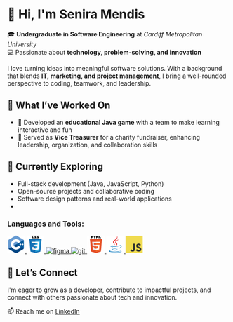 # 👋 Hi, I'm Senira Mendis  

🎓 **Undergraduate in Software Engineering** at *Cardiff Metropolitan University*  
💻 Passionate about **technology, problem-solving, and innovation**  

I love turning ideas into meaningful software solutions. With a background that blends **IT, marketing, and project management**, I bring a well-rounded perspective to coding, teamwork, and leadership.  

## 🚀 What I’ve Worked On
- 🧩 Developed an **educational Java game** with a team to make learning interactive and fun  
- 💚 Served as **Vice Treasurer** for a charity fundraiser, enhancing leadership, organization, and collaboration skills  

## 🌱 Currently Exploring
- Full-stack development (Java, JavaScript, Python)  
- Open-source projects and collaborative coding  
- Software design patterns and real-world applications
- 
<h3 align="left">Languages and Tools:</h3>
<p align="left"> <a href="https://www.w3schools.com/cpp/" target="_blank" rel="noreferrer"> <img src="https://raw.githubusercontent.com/devicons/devicon/master/icons/cplusplus/cplusplus-original.svg" alt="cplusplus" width="40" height="40"/> </a> <a href="https://www.w3schools.com/css/" target="_blank" rel="noreferrer"> <img src="https://raw.githubusercontent.com/devicons/devicon/master/icons/css3/css3-original-wordmark.svg" alt="css3" width="40" height="40"/> </a> <a href="https://www.figma.com/" target="_blank" rel="noreferrer"> <img src="https://www.vectorlogo.zone/logos/figma/figma-icon.svg" alt="figma" width="40" height="40"/> </a> <a href="https://git-scm.com/" target="_blank" rel="noreferrer"> <img src="https://www.vectorlogo.zone/logos/git-scm/git-scm-icon.svg" alt="git" width="40" height="40"/> </a> <a href="https://www.w3.org/html/" target="_blank" rel="noreferrer"> <img src="https://raw.githubusercontent.com/devicons/devicon/master/icons/html5/html5-original-wordmark.svg" alt="html5" width="40" height="40"/> </a> <a href="https://www.java.com" target="_blank" rel="noreferrer"> <img src="https://raw.githubusercontent.com/devicons/devicon/master/icons/java/java-original.svg" alt="java" width="40" height="40"/> </a> <a href="https://developer.mozilla.org/en-US/docs/Web/JavaScript" target="_blank" rel="noreferrer"> <img src="https://raw.githubusercontent.com/devicons/devicon/master/icons/javascript/javascript-original.svg" alt="javascript" width="40" height="40"/> </a> </p>


## 🤝 Let’s Connect
I'm eager to grow as a developer, contribute to impactful projects, and connect with others passionate about tech and innovation.  

📫 Reach me on [LinkedIn](https://www.linkedin.com/in/senira-mendis?lipi=urn%3Ali%3Apage%3Ad_flagship3_profile_view_base_contact_details%3BlyFyiz0cRhyA5bz8k%2B9Law%3D%3D)  
